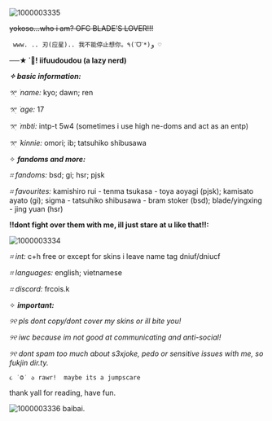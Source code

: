 ![1000003335](https://github.com/iifuudoudou/iifuudoudou/assets/165263026/6de17875-a849-4117-aa84-6cc85f5c3ea0)

~~yokoso...who i am? OFC BLADE'S LOVER!!!~~

     www. .. 刃(应星).. 我不能停止想你。٩(ˊᗜˋ*)و ♡

**──★ ˙🐥! iifuudoudou (a lazy nerd)**

***✧ basic information:***

_𖦁ׅ ࣪ name:_ kyo; dawn; ren

_𖦁ׅ ࣪ age:_ 17

_𖦁ׅ ࣪ mbti:_ intp-t 5w4 (sometimes i use high ne-doms and act as an entp)

_𖦁ׅ ࣪ kinnie:_ omori; ib; tatsuhiko shibusawa 

✧ ***fandoms and more:***

_⌗ fandoms:_ bsd; gi; hsr; pjsk

_⌗ favourites:_ kamishiro rui - tenma tsukasa - toya aoyagi (pjsk); kamisato ayato (gi); sigma - tatsuhiko shibusawa - bram stoker (bsd); blade/yingxing - jing yuan (hsr)


**!!dont fight over them with me, ill just stare at u like that!!:**


![1000003334](https://github.com/iifuudoudou/iifuudoudou/assets/165263026/32769036-d7dd-42e4-9d25-c999df99a87e)

_⌗ int:_ c+h free or except for skins i leave name tag dniuf/dniucf

_⌗ languages:_ english; vietnamese

_⌗ discord:_ frcois.k 

✧ ***important:***

_୨୧ pls dont copy/dont cover my skins or ill bite you!_

_୨୧ iwc because im not good at communicating and anti-social!_

_୨୧ dont spam too much about s3xjoke, pedo or sensitive issues with me, so fukjin dir.ty._

    ૮ ˙Ⱉ˙ ა rawr!  maybe its a jumpscare 

thank yall for reading, have fun.


![1000003336](https://github.com/iifuudoudou/iifuudoudou/assets/165263026/75b69e92-fdd6-4e16-bf50-6aaf5ee4585a)
baibai.
